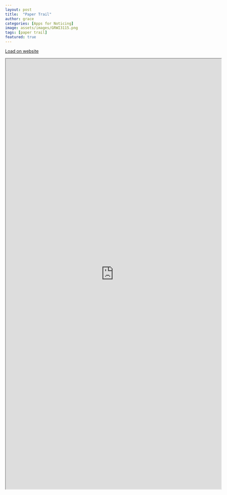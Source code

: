 ```yaml
---
layout: post
title:  "Paper Trail"
author: grace
categories: [Apps for Noticing]
image: assets/images/GRWI3115.png
tags: [paper trail]
featured: true
---
```



<a href="https://www.gracewilliams.info/info-project" target="__blank"> Load on website</a>


<iframe src="https://www.gracewilliams.info/info-project" width="700px" height="1400px" title="embedding from site"></iframe>



